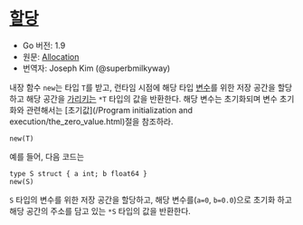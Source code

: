 # [할당](#allocation)

* Go 버전: 1.9
* 원문: [Allocation](https://golang.org/ref/spec#Allocation)
* 번역자: Joseph Kim (@superbmilkyway)

내장 함수 `new`는 타입 `T`를 받고, 런타임 시점에 해당 타입 [변수](/Variables/)를 위한 저장 공간을 할당하고 해당 공간을 [가리키는](/Types/pointer_types.html) `*T` 타입의 값을 반환한다. 해당 변수는 초기화되며 변수 초기화와 관련해서는 [초기값](/Program initialization and execution/the_zero_value.html)절을 참조하라.

```golng
new(T)
```

예를 들어, 다음 코드는

```golang
type S struct { a int; b float64 }
new(S)
```

`S` 타입의 변수를 위한 저장 공간을 할당하고, 해당 변수를(`a=0`, `b=0.0`)으로 초기화 하고 해당 공간의 주소를 담고 있는 `*S` 타입의 값을 반환한다.
